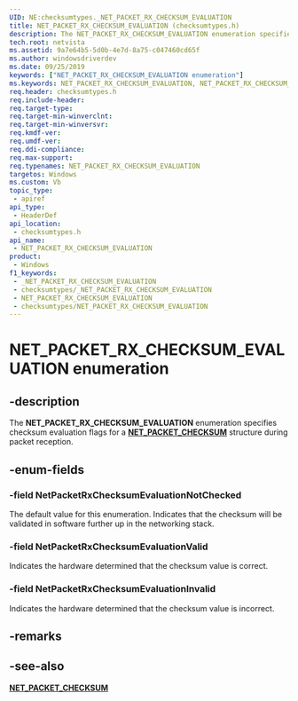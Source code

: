 ```yaml
---
UID: NE:checksumtypes._NET_PACKET_RX_CHECKSUM_EVALUATION
title: NET_PACKET_RX_CHECKSUM_EVALUATION (checksumtypes.h)
description: The NET_PACKET_RX_CHECKSUM_EVALUATION enumeration specifies checksum evaluation flags for a NET_PACKET_CHECKSUM structure during packet reception.
tech.root: netvista
ms.assetid: 9a7e64b5-5d0b-4e7d-8a75-c047460cd65f
ms.author: windowsdriverdev
ms.date: 09/25/2019
keywords: ["NET_PACKET_RX_CHECKSUM_EVALUATION enumeration"]
ms.keywords: NET_PACKET_RX_CHECKSUM_EVALUATION, NET_PACKET_RX_CHECKSUM_EVALUATION,
req.header: checksumtypes.h
req.include-header: 
req.target-type: 
req.target-min-winverclnt: 
req.target-min-winversvr: 
req.kmdf-ver: 
req.umdf-ver: 
req.ddi-compliance: 
req.max-support: 
req.typenames: NET_PACKET_RX_CHECKSUM_EVALUATION
targetos: Windows
ms.custom: Vb
topic_type:
 - apiref
api_type:
 - HeaderDef
api_location:
 - checksumtypes.h
api_name:
 - NET_PACKET_RX_CHECKSUM_EVALUATION
product:
 - Windows
f1_keywords:
 - _NET_PACKET_RX_CHECKSUM_EVALUATION
 - checksumtypes/_NET_PACKET_RX_CHECKSUM_EVALUATION
 - NET_PACKET_RX_CHECKSUM_EVALUATION
 - checksumtypes/NET_PACKET_RX_CHECKSUM_EVALUATION
---
```


# NET_PACKET_RX_CHECKSUM_EVALUATION enumeration


## -description

The **NET_PACKET_RX_CHECKSUM_EVALUATION** enumeration specifies checksum evaluation flags for a [**NET_PACKET_CHECKSUM**](../checksumtypes/ns-checksumtypes-_net_packet_checksum.md) structure during packet reception.

## -enum-fields

### -field NetPacketRxChecksumEvaluationNotChecked 

The default value for this enumeration. Indicates that the checksum will be validated in software further up in the networking stack.

### -field NetPacketRxChecksumEvaluationValid 

Indicates the hardware determined that the checksum value is correct.

### -field NetPacketRxChecksumEvaluationInvalid 

Indicates the hardware determined that the checksum value is incorrect.

## -remarks

## -see-also

[**NET_PACKET_CHECKSUM**](../checksumtypes/ns-checksumtypes-_net_packet_checksum.md)

